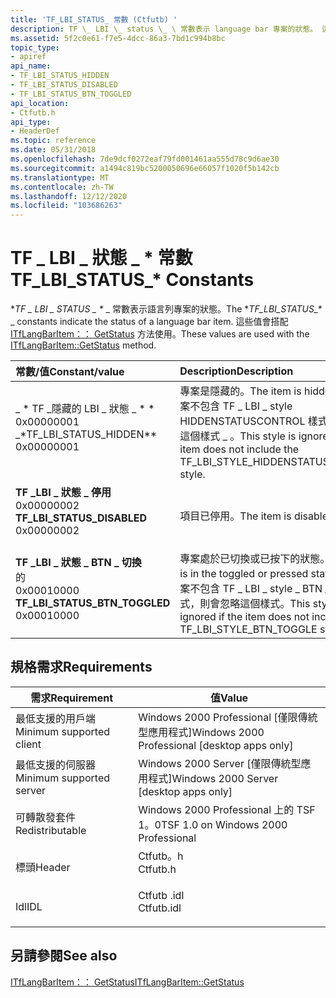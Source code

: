 ```yaml
---
title: 'TF_LBI_STATUS_ 常數 (Ctfutb) '
description: TF \_ LBI \_ status \_ \ 常數表示 language bar 專案的狀態。 這些值會與 ITfLangBarItem GetStatus 方法搭配使用。
ms.assetid: 5f2c0e61-f7e5-4dcc-86a3-7bd1c994b8bc
topic_type:
- apiref
api_name:
- TF_LBI_STATUS_HIDDEN
- TF_LBI_STATUS_DISABLED
- TF_LBI_STATUS_BTN_TOGGLED
api_location:
- Ctfutb.h
api_type:
- HeaderDef
ms.topic: reference
ms.date: 05/31/2018
ms.openlocfilehash: 7de9dcf0272eaf79fd001461aa555d78c9d6ae30
ms.sourcegitcommit: a1494c819bc5200050696e66057f1020f5b142cb
ms.translationtype: MT
ms.contentlocale: zh-TW
ms.lasthandoff: 12/12/2020
ms.locfileid: "103686263"
---
```

# <a name="tf_lbi_status_-constants"></a><span data-ttu-id="a9a4a-104">TF \_ LBI \_ 狀態 \_ \* 常數</span><span class="sxs-lookup"><span data-stu-id="a9a4a-104">TF\_LBI\_STATUS\_\* Constants</span></span>

<span data-ttu-id="a9a4a-105">\**TF \_ LBI \_ STATUS \_ \** _ 常數表示語言列專案的狀態。</span><span class="sxs-lookup"><span data-stu-id="a9a4a-105">The \**TF\_LBI\_STATUS\_\** _ constants indicate the status of a language bar item.</span></span> <span data-ttu-id="a9a4a-106">這些值會搭配 [ITfLangBarItem：： GetStatus](/windows/desktop/api/Ctfutb/nf-ctfutb-itflangbaritem-getstatus) 方法使用。</span><span class="sxs-lookup"><span data-stu-id="a9a4a-106">These values are used with the [ITfLangBarItem::GetStatus](/windows/desktop/api/Ctfutb/nf-ctfutb-itflangbaritem-getstatus) method.</span></span>



| <span data-ttu-id="a9a4a-107">常數/值</span><span class="sxs-lookup"><span data-stu-id="a9a4a-107">Constant/value</span></span>                                                                                                                                                                                                                                                       | <span data-ttu-id="a9a4a-108">Description</span><span class="sxs-lookup"><span data-stu-id="a9a4a-108">Description</span></span>                                                                                                                                       |
|:---------------------------------------------------------------------------------------------------------------------------------------------------------------------------------------------------------------------------------------------------------------------|:--------------------------------------------------------------------------------------------------------------------------------------------------|
| <span id="TF_LBI_STATUS_HIDDEN"></span><span id="tf_lbi_status_hidden"></span><dl> <span data-ttu-id="a9a4a-109"><dt>_ \* TF \_隱藏的 LBI \_ 狀態 \_ \* \*</dt> <dt>0x00000001</dt></span><span class="sxs-lookup"><span data-stu-id="a9a4a-109"><dt>_\*TF\_LBI\_STATUS\_HIDDEN\*\*</dt> <dt>0x00000001</dt></span></span> </dl>                 | <span data-ttu-id="a9a4a-110">專案是隱藏的。</span><span class="sxs-lookup"><span data-stu-id="a9a4a-110">The item is hidden.</span></span> <span data-ttu-id="a9a4a-111">如果專案不包含 TF \_ LBI \_ style HIDDENSTATUSCONTROL 樣式，則會忽略這個樣式 \_ 。</span><span class="sxs-lookup"><span data-stu-id="a9a4a-111">This style is ignored if the item does not include the TF\_LBI\_STYLE\_HIDDENSTATUSCONTROL style.</span></span><br/>                  |
| <span id="TF_LBI_STATUS_DISABLED"></span><span id="tf_lbi_status_disabled"></span><dl> <span data-ttu-id="a9a4a-112"><dt>**TF \_LBI \_ 狀態 \_ 停用**</dt> <dt>0x00000002</dt></span><span class="sxs-lookup"><span data-stu-id="a9a4a-112"><dt>**TF\_LBI\_STATUS\_DISABLED**</dt> <dt>0x00000002</dt></span></span> </dl>           | <span data-ttu-id="a9a4a-113">項目已停用。</span><span class="sxs-lookup"><span data-stu-id="a9a4a-113">The item is disabled.</span></span><br/>                                                                                                                  |
| <span id="TF_LBI_STATUS_BTN_TOGGLED"></span><span id="tf_lbi_status_btn_toggled"></span><dl> <span data-ttu-id="a9a4a-114"><dt>**TF \_LBI \_ 狀態 \_ BTN \_ 切換**</dt>的 <dt>0x00010000</dt></span><span class="sxs-lookup"><span data-stu-id="a9a4a-114"><dt>**TF\_LBI\_STATUS\_BTN\_TOGGLED**</dt> <dt>0x00010000</dt></span></span> </dl> | <span data-ttu-id="a9a4a-115">專案處於已切換或已按下的狀態。</span><span class="sxs-lookup"><span data-stu-id="a9a4a-115">The item is in the toggled or pressed state.</span></span> <span data-ttu-id="a9a4a-116">如果專案不包含 TF \_ LBI \_ style \_ BTN \_ 轉場樣式，則會忽略這個樣式。</span><span class="sxs-lookup"><span data-stu-id="a9a4a-116">This style is ignored if the item does not include the TF\_LBI\_STYLE\_BTN\_TOGGLE style.</span></span><br/> |



## <a name="requirements"></a><span data-ttu-id="a9a4a-117">規格需求</span><span class="sxs-lookup"><span data-stu-id="a9a4a-117">Requirements</span></span>



| <span data-ttu-id="a9a4a-118">需求</span><span class="sxs-lookup"><span data-stu-id="a9a4a-118">Requirement</span></span> | <span data-ttu-id="a9a4a-119">值</span><span class="sxs-lookup"><span data-stu-id="a9a4a-119">Value</span></span> |
|-------------------------------------|---------------------------------------------------------------------------------------|
| <span data-ttu-id="a9a4a-120">最低支援的用戶端</span><span class="sxs-lookup"><span data-stu-id="a9a4a-120">Minimum supported client</span></span><br/> | <span data-ttu-id="a9a4a-121">Windows 2000 Professional \[僅限傳統型應用程式\]</span><span class="sxs-lookup"><span data-stu-id="a9a4a-121">Windows 2000 Professional \[desktop apps only\]</span></span><br/>                            |
| <span data-ttu-id="a9a4a-122">最低支援的伺服器</span><span class="sxs-lookup"><span data-stu-id="a9a4a-122">Minimum supported server</span></span><br/> | <span data-ttu-id="a9a4a-123">Windows 2000 Server \[僅限傳統型應用程式\]</span><span class="sxs-lookup"><span data-stu-id="a9a4a-123">Windows 2000 Server \[desktop apps only\]</span></span><br/>                                  |
| <span data-ttu-id="a9a4a-124">可轉散發套件</span><span class="sxs-lookup"><span data-stu-id="a9a4a-124">Redistributable</span></span><br/>          | <span data-ttu-id="a9a4a-125">Windows 2000 Professional 上的 TSF 1。0</span><span class="sxs-lookup"><span data-stu-id="a9a4a-125">TSF 1.0 on Windows 2000 Professional</span></span><br/>                                       |
| <span data-ttu-id="a9a4a-126">標頭</span><span class="sxs-lookup"><span data-stu-id="a9a4a-126">Header</span></span><br/>                   | <dl> <span data-ttu-id="a9a4a-127"><dt>Ctfutb。h</dt></span><span class="sxs-lookup"><span data-stu-id="a9a4a-127"><dt>Ctfutb.h</dt></span></span> </dl>   |
| <span data-ttu-id="a9a4a-128">Idl</span><span class="sxs-lookup"><span data-stu-id="a9a4a-128">IDL</span></span><br/>                      | <dl> <span data-ttu-id="a9a4a-129"><dt>Ctfutb .idl</dt></span><span class="sxs-lookup"><span data-stu-id="a9a4a-129"><dt>Ctfutb.idl</dt></span></span> </dl> |



## <a name="see-also"></a><span data-ttu-id="a9a4a-130">另請參閱</span><span class="sxs-lookup"><span data-stu-id="a9a4a-130">See also</span></span>

<dl> <dt>

[<span data-ttu-id="a9a4a-131">ITfLangBarItem：： GetStatus</span><span class="sxs-lookup"><span data-stu-id="a9a4a-131">ITfLangBarItem::GetStatus</span></span>](/windows/desktop/api/Ctfutb/nf-ctfutb-itflangbaritem-getstatus)
</dt> </dl>

 

 





